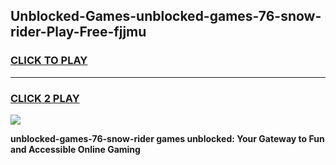 
## Unblocked-Games-unblocked-games-76-snow-rider-Play-Free-fjjmu
<h3>
<a href="https://premium76.site?title=unblocked-games-76-snow-rider&ref=12A">CLICK TO PLAY</a></h3>
<hr>

<h3>
<a href="https://premium76.site?title=unblocked-games-76-snow-rider&ref=12A">CLICK 2 PLAY</a>
  
</h3>

<a href="https://premium76.site?title=unblocked-games-76-snow-rider&ref=12A"><img src="https://clearcache.store/games.png"></a>


**unblocked-games-76-snow-rider games unblocked: Your Gateway to Fun and Accessible Online Gaming**
